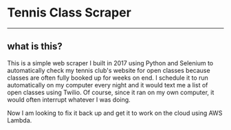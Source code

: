 # Tennis Class Scraper
----
## what is this?

This is a simple web scraper I built in 2017 using Python and Selenium to automatically check my tennis club's website for open classes because classes are often fully booked up for weeks on end. I schedule it to run automatically on my computer every night and it would text me a list of open classes using Twilio. Of course, since it ran on my own computer, it would often interrupt whatever I was doing.

Now I am looking to fix it back up and get it to work on the cloud using AWS Lambda.